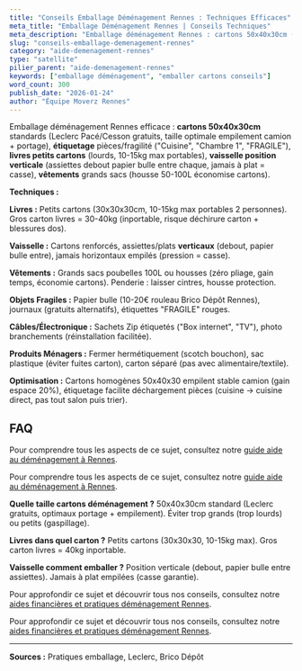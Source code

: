 ```yaml
---
title: "Conseils Emballage Déménagement Rennes : Techniques Efficaces"
meta_title: "Emballage Déménagement Rennes | Conseils Techniques"
meta_description: "Emballage déménagement Rennes : cartons 50x40x30cm (Leclerc gratuits), étiquetage pièces, objets fragiles papier bulle, livres petits cartons (lourds), vaisselle cartons verticaux."
slug: "conseils-emballage-demenagement-rennes"
category: "aide-demenagement-rennes"
type: "satellite"
pilier_parent: "aide-demenagement-rennes"
keywords: ["emballage déménagement", "emballer cartons conseils"]
word_count: 300
publish_date: "2026-01-24"
author: "Équipe Moverz Rennes"
---
```


Emballage déménagement Rennes efficace : **cartons 50x40x30cm** standards (Leclerc Pacé/Cesson gratuits, taille optimale empilement camion + portage), **étiquetage** pièces/fragilité ("Cuisine", "Chambre 1", "FRAGILE"), **livres petits cartons** (lourds, 10-15kg max portables), **vaisselle position verticale** (assiettes debout papier bulle entre chaque, jamais à plat = casse), **vêtements** grands sacs (housse 50-100L économise cartons).

**Techniques :**

**Livres :** Petits cartons (30x30x30cm, 10-15kg max portables 2 personnes). Gros carton livres = 30-40kg (inportable, risque déchirure carton + blessures dos).

**Vaisselle :** Cartons renforcés, assiettes/plats **verticaux** (debout, papier bulle entre), jamais horizontaux empilés (pression = casse).

**Vêtements :** Grands sacs poubelles 100L ou housses (zéro pliage, gain temps, économie cartons). Penderie : laisser cintres, housse protection.

**Objets Fragiles :** Papier bulle (10-20€ rouleau Brico Dépôt Rennes), journaux (gratuits alternatifs), étiquettes "FRAGILE" rouges.

**Câbles/Électronique :** Sachets Zip étiquetés ("Box internet", "TV"), photo branchements (réinstallation facilitée).

**Produits Ménagers :** Fermer hermétiquement (scotch bouchon), sac plastique (éviter fuites carton), carton séparé (pas avec alimentaire/textile).

**Optimisation :** Cartons homogènes 50x40x30 empilent stable camion (gain espace 20%), étiquetage facilite déchargement pièces (cuisine → cuisine direct, pas tout salon puis trier).

## FAQ

Pour comprendre tous les aspects de ce sujet, consultez notre [guide aide au déménagement à Rennes](/blog/demenagement-rennes/aide-demenagement-rennes).

Pour comprendre tous les aspects de ce sujet, consultez notre [guide aide au déménagement à Rennes](/blog/demenagement-rennes/aide-demenagement-rennes).

**Quelle taille cartons déménagement ?**
50x40x30cm standard (Leclerc gratuits, optimaux portage + empilement). Éviter trop grands (trop lourds) ou petits (gaspillage).

**Livres dans quel carton ?**
Petits cartons (30x30x30, 10-15kg max). Gros carton livres = 40kg inportable.

**Vaisselle comment emballer ?**
Position verticale (debout, papier bulle entre assiettes). Jamais à plat empilées (casse garantie).

Pour approfondir ce sujet et découvrir tous nos conseils, consultez notre [aides financières et pratiques déménagement Rennes](/blog/demenagement-rennes/aide-demenagement-rennes).

Pour approfondir ce sujet et découvrir tous nos conseils, consultez notre [aides financières et pratiques déménagement Rennes](/blog/demenagement-rennes/aide-demenagement-rennes).

---
**Sources :** Pratiques emballage, Leclerc, Brico Dépôt

